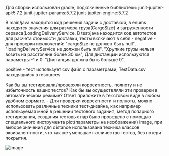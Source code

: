 Для сборки использован gradle, подключенные библиотеки: junit-jupiter-api:5.7.2 junit-jupiter-params:5.7.2 junit-jupiter-engine:5.7.2

В main/java находится код решения задачи с доставкой, в enums находятся значения для размера груза(CargoSize) и загруженности сервиса(LoadingDeliveryService. В test/java находится код автотестов для расчета стоимости доставки, тесты включают в себя - negative - для проверки исключений: 
"cargoSize не должен быть null", 
"loadingDeliveryService не должен быть null", 
"Хрупкие грузы нельзя возить на расстояние более 30 км",
Для дистанции используются параметры -1 и 0. 
"Дистанция должна быть больше 0",

positive - тест использует csv файл с параметрами, TestData.csv находящийся в resources


Как бы вы тестировали/проверяли корректность, полноту и не избыточность ваших тестов? Как бы вы осуществляли эти проверки в автоматическом режиме? Ответ приложите в текстовом виде в любом удобном формате. - Для проверки корректности и полноты, можно использовать различные техники тест-дизайна, как например используемая мной в решении тестового задания, метод попарного тестирования, создания тестовых пар было проведено с помощью специального инструмента pict(параметры на изображении) image, при выборе значения для distance использована техника классов эквивалентности, что так же уменьшает количество тестов, без потери покрытия.

![image](https://user-images.githubusercontent.com/48980898/158025908-7500ee2a-5854-4acd-b245-d8748c4e06ae.png)


 
